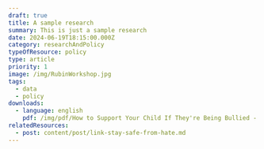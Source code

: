 ```yaml
---
draft: true
title: A sample research
summary: This is just a sample research
date: 2024-06-19T18:15:00.000Z
category: researchAndPolicy
typeOfResource: policy
type: article
priority: 1
image: /img/RubinWorkshop.jpg
tags:
  - data
  - policy
downloads:
  - language: english
    pdf: /img/pdf/How to Support Your Child If They're Being Bullied - Arabic.pdf
relatedResources:
  - post: content/post/link-stay-safe-from-hate.md
---
```


